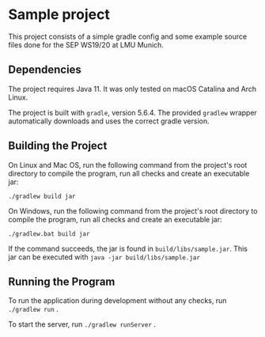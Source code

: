 # Sample project

This project consists of a simple gradle config and some example source files
done for the SEP WS19/20 at LMU Munich.

## Dependencies

The project requires Java 11.
It was only tested on macOS Catalina and Arch Linux.

The project is built with `gradle`, version 5.6.4. The provided `gradlew` wrapper automatically downloads and uses
the correct gradle version.


## Building the Project

On Linux and Mac OS, run the following command from the project's root directory to compile the program,
run all checks and create an executable jar:

```
./gradlew build jar
```

On Windows, run the following command from the project's root directory to compile the program,
run all checks and create an executable jar:

```
./gradlew.bat build jar
```

If the command succeeds, the jar is found in `build/libs/sample.jar`.
This jar can be executed with `java -jar build/libs/sample.jar`


## Running the Program

To run the application during development without any checks, run `./gradlew run` .

To start the server, run `./gradlew runServer` .

